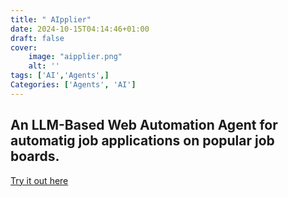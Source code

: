 ```yaml
---
title: " AIpplier"
date: 2024-10-15T04:14:46+01:00
draft: false
cover:
    image: "aipplier.png"
    alt: ''
tags: ['AI','Agents',]
Categories: ['Agents', 'AI']
---
```


## An LLM-Based Web Automation Agent for automatig job applications on popular job boards.


[Try it out here](https://www.aipplier.com/)